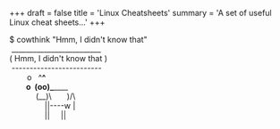+++
draft = false
title = 'Linux Cheatsheets'
summary = 'A set of useful Linux cheat sheets...'
+++

$ cowthink "Hmm, I didn't know that"  
 _________________________  
( Hmm, I didn't know that )  
 -------------------------  
        o   ^__^  
         o  (oo)\_______  
            (__)\       )\/\  
                ||----w |  
                ||     ||

